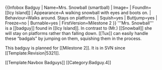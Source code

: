 {{Infobox Badguy
| Name=Mrs. Snowball (smartball)
| Image=
| FoundIn=[[Icy Island]]
| Appearance=A walking snowball with eyes and boots on.
| Behaviour=Walks around. Stays on platforms.
| Squish=yes
| Buttjump=yes
| Freeze=no
| Burnable=yes
| FirstVersion=Milestone 2
}}
'''Mrs. Snowball''' is a [[badguy]] found in [[Icy Island]]. In contrast to (Mr.)&nbsp;[[Snowball]] she will stay on platforms rather than falling down. [[Tux]] can easily handle these “badgals” by jumping on them, squishing them in the process.

This badguy is planned for [[Milestone 2]]. It is in SVN since [[Template:Revision|5321]].

[[Template:Navbox Badguys]]
[[Category:Badguy.4]]
